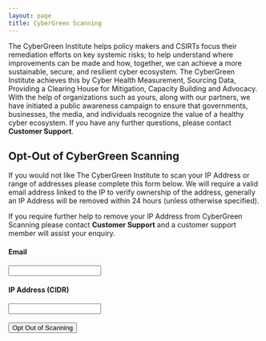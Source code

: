 ```yaml
---
layout: page
title: CyberGreen Scanning
---
```


The CyberGreen Institute helps policy makers and CSIRTs focus their remediation efforts on key systemic risks; to help understand where improvements can be made and how, together, we can achieve a more sustainable, secure, and resilient cyber ecosystem. The CyberGreen Institute achieves this by Cyber Health Measurement, Sourcing Data, Providing a Clearing House for Mitigation, Capacity Building and Advocacy. With the help of organizations such as yours, along with our partners, we have initiated a public awareness campaign to ensure that governments, businesses, the media, and individuals recognize the value of a healthy cyber ecosystem. If you have any further questions, please contact 
<a href="https://cybergreen.freshdesk.com" style="text-decoration:none"> <strong>Customer Support</strong></a>.

<h2>Opt-Out of CyberGreen Scanning</h2>
If you would not like The CyberGreen Institute to scan your IP Address or range of addresses please complete this form below. We will require a valid email address linked to the IP to verify ownership of the address, generally an IP Address will be removed within 24 hours (unless otherwise specified).

If you require further help to remove your IP Address from CyberGreen Scanning please contact <a href="https://cybergreen.freshdesk.com" style="text-decoration:none"> <strong>Customer Support</strong></a> and a customer support member will assist your enquiry.
<br>

<div>
<h4>Email</h4>
<input id="email" type="email" name="email" value="" /><br>
<h4>IP Address (CIDR)</h4>
<input id="cidr"  type="text" name="cidr" value="" /><br><br>
<button>Opt Out of Scanning</button><br><br>
<div id = 'response'></div>
</div>

<script src="//ajax.googleapis.com/ajax/libs/jquery/1.11.2/jquery.min.js"></script>
<script>window.jQuery || document.write('<script src="js/vendor/jquery-1.11.2.min.js"><\/script>')</script>
<script src="{{ "/js/opt_out.js" | prepend: site.baseurl }}"></script>
